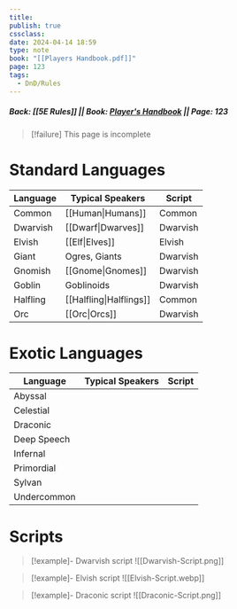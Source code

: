 ```yaml
---
title: 
publish: true
cssclass: 
date: 2024-04-14 18:59
type: note
book: "[[Players Handbook.pdf]]"
page: 123
tags:
  - DnD/Rules
---
```

##### Back: [[5E Rules]] || Book: [Player's Handbook](https://drive.google.com/drive/folders/1O5bhpYizcIT5xxAoLOuzCRht_PVS7VSG?usp=sharing) || Page: 123

> [!failure] This page is incomplete

# Standard Languages

| Language | Typical Speakers        | Script   |
| -------- | ----------------------- | -------- |
| Common   | [[Human\|Humans]]       | Common   |
| Dwarvish | [[Dwarf\|Dwarves]]      | Dwarvish |
| Elvish   | [[Elf\|Elves]]          | Elvish   |
| Giant    | Ogres, Giants           | Dwarvish |
| Gnomish  | [[Gnome\|Gnomes]]       | Dwarvish |
| Goblin   | Goblinoids              | Dwarvish |
| Halfling | [[Halfling\|Halflings]] | Common   |
| Orc      | [[Orc\|Orcs]]           | Dwarvish |

# Exotic Languages


| Language    | Typical Speakers | Script |
| ----------- | ---------------- | ------ |
| Abyssal     |                  |        |
| Celestial   |                  |        |
| Draconic    |                  |        |
| Deep Speech |                  |        |
| Infernal    |                  |        |
| Primordial  |                  |        |
| Sylvan      |                  |        |
| Undercommon |                  |        |


# Scripts

> [!example]- Dwarvish script
> ![[Dwarvish-Script.png]]

> [!example]- Elvish script
> ![[Elvish-Script.webp]]

> [!example]- Draconic script
> ![[Draconic-Script.png]]
